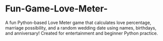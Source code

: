 # Fun-Game-Love-Meter-
A fun Python-based Love Meter game that calculates love percentage, marriage possibility, and a random wedding date using names, birthdays, and anniversary! Created for entertainment and beginner Python practice.
